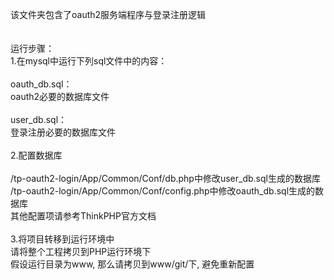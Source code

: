 该文件夹包含了oauth2服务端程序与登录注册逻辑<br/>
<br/>    
运行步骤：<br/>
1.在mysql中运行下列sql文件中的内容：<br/>
<br/>
oauth_db.sql：<br/>
oauth2必要的数据库文件<br/>
<br/>
user_db.sql：<br/>
登录注册必要的数据库文件<br/>
<br/>
2.配置数据库<br/>
<br/>
/tp-oauth2-login/App/Common/Conf/db.php中修改user_db.sql生成的数据库<br/>
/tp-oauth2-login/App/Common/Conf/config.php中修改oauth_db.sql生成的数据库<br/>
其他配置项请参考ThinkPHP官方文档<br/>
<br/>
3.将项目转移到运行环境中<br/>
请将整个工程拷贝到PHP运行环境下<br/>
假设运行目录为www, 那么请拷贝到www/git/下, 避免重新配置<br/>